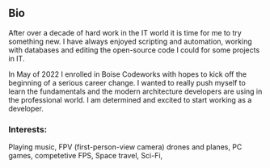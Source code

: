 ## Bio

After over a decade of hard work in the IT world it is time for me to try something new. I have always enjoyed scripting and automation, working with databases and editing the open-source code I could for some projects in IT. 

In May of 2022 I enrolled in Boise Codeworks with hopes to kick off the beginning of a serious career change. I wanted to really push myself to learn the fundamentals and the modern architecture developers are using in the professional world. I am determined and excited to start working as a developer.



### Interests: 

Playing music, FPV (first-person-view camera) drones and planes, PC games, competetive FPS, Space travel, Sci-Fi,



<!--
**patrick-misner/patrick-misner** is a ✨ _special_ ✨ repository because its `README.md` (this file) appears on your GitHub profile.

- 🔭 I’m currently working on ...
- 🌱 I’m currently learning ...
- 👯 I’m looking to collaborate on ...
- 🤔 I’m looking for help with ...
- 💬 Ask me about ...
- 📫 How to reach me: ...
- 😄 Pronouns: ...
- ⚡ Fun fact: ...
-->

